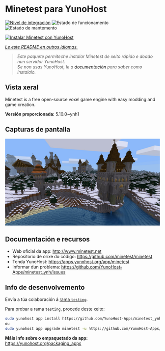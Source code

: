 <!--
NOTA: Este README foi creado automáticamente por <https://github.com/YunoHost/apps/tree/master/tools/readme_generator>
NON debe editarse manualmente.
-->

# Minetest para YunoHost

[![Nivel de integración](https://dash.yunohost.org/integration/minetest.svg)](https://ci-apps.yunohost.org/ci/apps/minetest/) ![Estado de funcionamento](https://ci-apps.yunohost.org/ci/badges/minetest.status.svg) ![Estado de mantemento](https://ci-apps.yunohost.org/ci/badges/minetest.maintain.svg)

[![Instalar Minetest con YunoHost](https://install-app.yunohost.org/install-with-yunohost.svg)](https://install-app.yunohost.org/?app=minetest)

*[Le este README en outros idiomas.](./ALL_README.md)*

> *Este paquete permíteche instalar Minetest de xeito rápido e doado nun servidor YunoHost.*  
> *Se non usas YunoHost, le a [documentación](https://yunohost.org/install) para saber como instalalo.*

## Vista xeral

Minetest is a free open-source voxel game engine with easy modding and game creation.


**Versión proporcionada:** 5.10.0~ynh1

## Capturas de pantalla

![Captura de pantalla de Minetest](./doc/screenshots/screenshot.jpg)

## Documentación e recursos

- Web oficial da app: <http://www.minetest.net>
- Repositorio de orixe do código: <https://github.com/minetest/minetest>
- Tenda YunoHost: <https://apps.yunohost.org/app/minetest>
- Informar dun problema: <https://github.com/YunoHost-Apps/minetest_ynh/issues>

## Info de desenvolvemento

Envía a túa colaboración á [rama `testing`](https://github.com/YunoHost-Apps/minetest_ynh/tree/testing).

Para probar a rama `testing`, procede deste xeito:

```bash
sudo yunohost app install https://github.com/YunoHost-Apps/minetest_ynh/tree/testing --debug
ou
sudo yunohost app upgrade minetest -u https://github.com/YunoHost-Apps/minetest_ynh/tree/testing --debug
```

**Máis info sobre o empaquetado da app:** <https://yunohost.org/packaging_apps>
